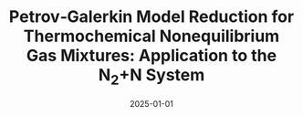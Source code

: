 ---
title: 'Petrov‑Galerkin Model Reduction for Thermochemical Nonequilibrium Gas Mixtures: Application to the N<sub>2</sub>+N System'
collection: publications
category: conferences
permalink: /publication/2025-01-aiaa-scitech-2025-forum
date: 2025-01-01
venue: 'AIAA SCITECH 2025 Forum'
link: 'https://doi.org/10.2514/6.2025-2524'
citation: '<b>I. Zanardi</b>, A. Padovan, D. J. Bodony, and M. Panesi. &quot;Petrov‑Galerkin Model Reduction for Thermochemical Nonequilibrium Gas Mixtures: Application to the N<sub>2</sub>+N System&quot;. In: AIAA SCITECH 2025 Forum. American Institute of Aeronautics and Astronautics, Jan. 2025. doi: 10.2514/6.2025-2524.'
---